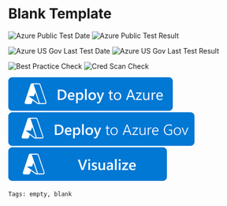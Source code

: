 # Blank Template

![Azure Public Test Date](https://azurequickstartsservice.blob.core.windows.net/badges/101-blank-template/PublicLastTestDate.svg)
![Azure Public Test Result](https://azurequickstartsservice.blob.core.windows.net/badges/101-blank-template/PublicDeployment.svg)

![Azure US Gov Last Test Date](https://azurequickstartsservice.blob.core.windows.net/badges/101-blank-template/FairfaxLastTestDate.svg)
![Azure US Gov Last Test Result](https://azurequickstartsservice.blob.core.windows.net/badges/101-blank-template/FairfaxDeployment.svg)

![Best Practice Check](https://azurequickstartsservice.blob.core.windows.net/badges/101-blank-template/BestPracticeResult.svg)
![Cred Scan Check](https://azurequickstartsservice.blob.core.windows.net/badges/101-blank-template/CredScanResult.svg)

[![Deploy To Azure](https://raw.githubusercontent.com/Azure/azure-quickstart-templates/master/1-CONTRIBUTION-GUIDE/images/deploytoazure.svg?sanitize=true)](https://portal.azure.com/#create/Microsoft.Template/uri/https%3A%2F%2Fraw.githubusercontent.com%2FAzure%2Fazure-quickstart-templates%2Fmaster%2F101-blank-template%2Fazuredeploy.json)
[![Deploy To Azure US Gov](https://raw.githubusercontent.com/Azure/azure-quickstart-templates/master/1-CONTRIBUTION-GUIDE/images/deploytoazuregov.svg?sanitize=true)](https://portal.azure.us/#create/Microsoft.Template/uri/https%3A%2F%2Fraw.githubusercontent.com%2FAzure%2Fazure-quickstart-templates%2Fmaster%2F101-blank-template%2Fazuredeploy.json)
[![Visualize](https://raw.githubusercontent.com/Azure/azure-quickstart-templates/master/1-CONTRIBUTION-GUIDE/images/visualizebutton.svg?sanitize=true)](http://armviz.io/#/?load=https%3A%2F%2Fraw.githubusercontent.com%2FAzure%2Fazure-quickstart-templates%2Fmaster%2F101-blank-template%2Fazuredeploy.json)

`Tags: empty, blank`
